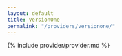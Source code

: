 ```yaml
---
layout: default
title: VersionOne
permalink: "/providers/versionone/"
---
```


{% include provider/provider.md %}
